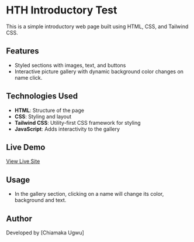 # HTH Introductory Test

This is a simple introductory web page built using HTML, CSS, and Tailwind CSS.

## Features
- Styled sections with images, text, and buttons
- Interactive picture gallery with dynamic background color changes on name click.

## Technologies Used
- **HTML**: Structure of the page
- **CSS**: Styling and layout
- **Tailwind CSS**: Utility-first CSS framework for styling
- **JavaScript**: Adds interactivity to the gallery

## Live Demo
[View Live Site](https://hth-introductory-test.vercel.app/)

## Usage
- In the gallery section, clicking on a name will change its color, background and text.

## Author
Developed by [Chiamaka Ugwu]

